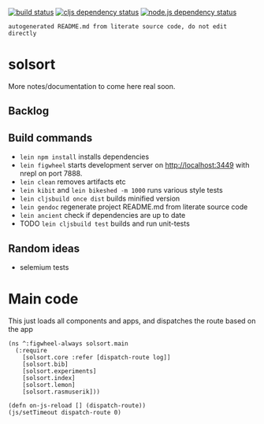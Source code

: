     
[![build status](https://travis-ci.org/rasmuserik/solsort-new.svg?branch=master)](https://travis-ci.org/rasmuserik/solsort-new)
[![cljs dependency status](http://jarkeeper.com/rasmuserik/solsort-new/status.png)](http://jarkeeper.com/rasmuserik/solsort-new)
[![node.js dependency status](https://david-dm.org/rasmuserik/solsort-new.svg)](https://david-dm.org/rasmuserik/solsort-new)

`autogenerated README.md from literate source code, do not edit directly`

# solsort

More notes/documentation to come here real soon.

## Backlog

## Build commands

- `lein npm install` installs dependencies
- `lein figwheel` starts development server on [http://localhost:3449](http://localhost:3449/) with nrepl on port 7888.
- `lein clean` removes artifacts etc
- `lein kibit` and `lein bikeshed -m 1000` runs various style tests
- `lein cljsbuild once dist` builds minified version
- `lein gendoc` regenerate project README.md from literate source code
- `lein ancient` check if dependencies are up to date
- TODO `lein cljsbuild test` builds and run unit-tests


## Random ideas

- selemium tests

# Main code

This just loads all components and apps, and dispatches the route based on the app

    
    (ns ^:figwheel-always solsort.main
      (:require
        [solsort.core :refer [dispatch-route log]]
        [solsort.bib]
        [solsort.experiments]
        [solsort.index]
        [solsort.lemon]
        [solsort.rasmuserik]))
    
    (defn on-js-reload [] (dispatch-route))
    (js/setTimeout dispatch-route 0)
